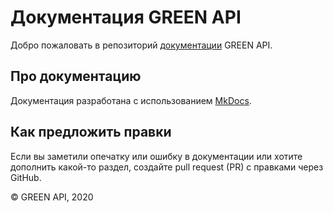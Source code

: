 # Документация GREEN API

Добро пожаловать в репозиторий [документации](https://green-api.com/docs) GREEN API.


## Про документацию

Документация разработана с использованием [MkDocs](https://github.com/mkdocs/mkdocs/).


## Как предложить правки

Если вы заметили опечатку или ошибку в документации или хотите дополнить какой-то раздел, создайте pull request (PR) с правками через GitHub.

© GREEN API, 2020